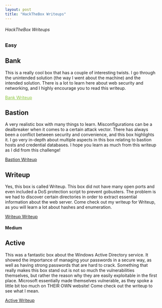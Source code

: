 ```yaml
---
layout: post
title: "HackTheBox Writeups"
---
```


###### HackTheBox Writeups

### Easy


## Bank

This is a really cool box that has a couple of interesting twists. I go through the unintended solution (the way I went about the machine) and the intended solution. There is a lot to learn here about web security and networking, and I highly encourage you to read this writeup.

<a href="https://0xd4y.github.io/Writeups/HackTheBox/Bank%20Writeup.pdf" style="color:#8CC63E;">Bank Writeup</a>


## Bastion

A very realistic box with many things to learn. Misconfigurations can be a dealbreaker when it comes to a certain attack vector. There has always been a conflict between security and convenience, and this box highlights it. I go very in-depth about multiple aspects in this box relating to bastion hosts and credential databases. I hope you learn as much from this writeup as I did from this challenge!

<a href="https://0xd4y.github.io/Writeups/HackTheBox/Bastion%20Writeup.pdf">Bastion Writeup</a>

## Writeup

Yes, this box is called Writeup. This box did not have many open ports and even included a DoS protection script to prevent gobusters. The problem is we had to discover certain directories in order to extract essential information about the web server. Come check out my writeup for Writeup, as you will learn a lot about hashes and enumeration.

<a href="https://0xd4y.github.io/Writeups/HackTheBox/Writeup%20Writeup.pdf">Writeup Writeup</a>

#### Medium


## Active

This was a fantastic box about the Windows Active Directory service. It showed the importance of managing your passwords in a secure way, as well as having strong passwords that are hard to crack. Something that really makes this box stand out is not so much the vulnerabilities themselves, but rather the reason why they are easily exploitable in the first place. Microsoft essentially made themselves vulnerable, as they spoke a little bit too much on THEIR OWN website! Come check out the writeup to see what I mean.

<a href="https://0xd4y.github.io/Writeups/HackTheBox/Active%20Writeup.pdf">Active Writeup</a>
